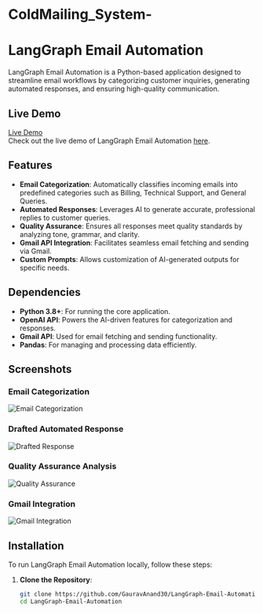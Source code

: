 # ColdMailing_System-

# LangGraph Email Automation

LangGraph Email Automation is a Python-based application designed to streamline email workflows by categorizing customer inquiries, generating automated responses, and ensuring high-quality communication.

## Live Demo
[Live Demo](https://langgraph-email-automation.com/)  
Check out the live demo of LangGraph Email Automation [here](https://langgraph-email-automation.com/).

## Features

- **Email Categorization**: Automatically classifies incoming emails into predefined categories such as Billing, Technical Support, and General Queries.  
- **Automated Responses**: Leverages AI to generate accurate, professional replies to customer queries.  
- **Quality Assurance**: Ensures all responses meet quality standards by analyzing tone, grammar, and clarity.  
- **Gmail API Integration**: Facilitates seamless email fetching and sending via Gmail.  
- **Custom Prompts**: Allows customization of AI-generated outputs for specific needs.

## Dependencies

- **Python 3.8+**: For running the core application.  
- **OpenAI API**: Powers the AI-driven features for categorization and responses.  
- **Gmail API**: Used for email fetching and sending functionality.  
- **Pandas**: For managing and processing data efficiently.

## Screenshots

### Email Categorization
![Email Categorization](https://github.com/GauravAnand30/LangGraph-Email-Automation/blob/master/screenshots/email-categorization.png)

### Drafted Automated Response
![Drafted Response](https://github.com/GauravAnand30/LangGraph-Email-Automation/blob/master/screenshots/draft-response.png)

### Quality Assurance Analysis
![Quality Assurance](https://github.com/GauravAnand30/LangGraph-Email-Automation/blob/master/screenshots/quality-assurance.png)

### Gmail Integration
![Gmail Integration](https://github.com/GauravAnand30/LangGraph-Email-Automation/blob/master/screenshots/gmail-integration.png)

## Installation

To run LangGraph Email Automation locally, follow these steps:

1. **Clone the Repository**:
   ```bash
   git clone https://github.com/GauravAnand30/LangGraph-Email-Automation.git
   cd LangGraph-Email-Automation
